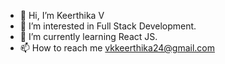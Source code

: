 - 👋 Hi, I’m Keerthika V
- 👀 I’m interested in Full Stack Development.
- 🌱 I’m currently learning React JS.
- 📫 How to reach me vkkeerthika24@gmail.com
<!---
VKeerthika24/VKeerthika24 is a ✨ special ✨ repository because its `README.md` (this file) appears on your GitHub profile.
You can click the Preview link to take a look at your changes.
--->
